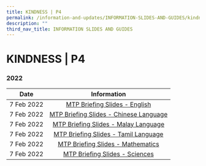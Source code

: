 ```yaml
---
title: KINDNESS | P4
permalink: /information-and-updates/INFORMATION-SLIDES-AND-GUIDES/kindness-p4
description: ""
third_nav_title: INFORMATION SLIDES AND GUIDES
---
```

# KINDNESS | P4

### 2022

<table>
<thead>
  <tr>
    <th style="text-align: center;">Date</th>
    <th style="text-align: center;">Information</th>
  </tr>
</thead>
<tbody>
  <tr>
    <td style="text-align: center;">7 Feb 2022</td>
    <td style="text-align: center;"><a href="https://youtu.be/XRXWjPnGERY" target = "_blank">MTP Briefing Slides - English</a></td>
  </tr>
  <tr>
    <td style="text-align: center;">7 Feb 2022 </td>
    <td style="text-align: center;"><a href="https://youtu.be/SMXzzji65AI" target = "_blank">MTP Briefing Slides - Chinese Language </a></td>
  </tr>
  <tr>
    <td style="text-align: center;">7 Feb 2022 </td>
    <td style="text-align: center;"><a href="https://youtu.be/EfHttLXuU0U" target = "_blank">MTP Briefing Slides - Malay Language </a></td>
  </tr>
  <tr>
    <td style="text-align: center;"> 7 Feb 2022</td>
    <td style="text-align: center;"><a href="https://youtu.be/1jfm8gbn1pQ" target = "_blank">MTP Briefing Slides - Tamil Language </a></td>
  </tr>
  <tr>
    <td style="text-align: center;">7 Feb 2022 </td>
    <td style="text-align: center;"><a href="https://youtu.be/ELRXcGibcQE" target = "_blank">MTP Briefing Slides - Mathematics </a></td>
  </tr>
  <tr>
    <td style="text-align: center;">7 Feb 2022 </td>
    <td style="text-align: center;" target = "_blank"><a href="https://youtu.be/dLXxVxwdjrk">MTP Briefing Slides - Sciences </a></td>
  </tr>
</tbody>
</table>